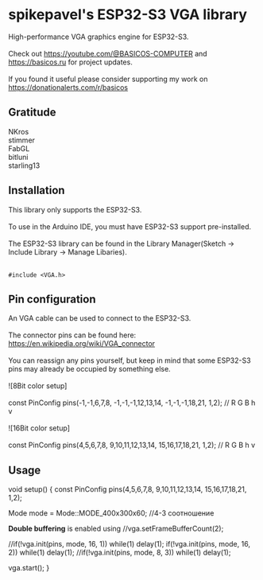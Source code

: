 # spikepavel's ESP32-S3 VGA library
High-performance VGA graphics engine for ESP32-S3.\
\
Check out https://youtube.com/@BASICOS-COMPUTER and https://basicos.ru for project updates.\
\
If you found it useful please consider supporting my work on https://donationalerts.com/r/basicos
<br />
## Gratitude
NKros\
stimmer\
FabGL\
bitluni\
starling13
<br />
## Installation
This library only supports the ESP32-S3.\
\
To use in the Arduino IDE, you must have ESP32-S3 support pre-installed.\
\
The ESP32-S3 library can be found in the Library Manager(Sketch -> Include Library -> Manage Libaries).\
<br />
```
#include <VGA.h>
```
## Pin configuration
An VGA cable can be used to connect to the ESP32-S3.\
\
The connector pins can be found here: https://en.wikipedia.org/wiki/VGA_connector
<br />
<br />
You can reassign any pins yourself, but keep in mind that some ESP32-S3 pins may already be occupied by something else.\
<br />
![8Bit color setup]\
<br />
const PinConfig pins(-1,-1,6,7,8,  -1,-1,-1,12,13,14,  -1,-1,-1,18,21,  1,2); // R G B h v\
<br />
![16Bit color setup]\
<br />
const PinConfig pins(4,5,6,7,8,  9,10,11,12,13,14,  15,16,17,18,21,  1,2); // R G B h v
<br />
## Usage
void setup()
{
const PinConfig pins(4,5,6,7,8,  9,10,11,12,13,14,  15,16,17,18,21,  1,2);

Mode mode = Mode::MODE_400x300x60;  //4-3 соотношение
	
**Double buffering** is enabled using
//vga.setFrameBufferCount(2);

//if(!vga.init(pins, mode, 16, 1)) while(1) delay(1);
  if(!vga.init(pins, mode, 16, 2)) while(1) delay(1);
//if(!vga.init(pins, mode, 8, 3))  while(1) delay(1);

vga.start();
}